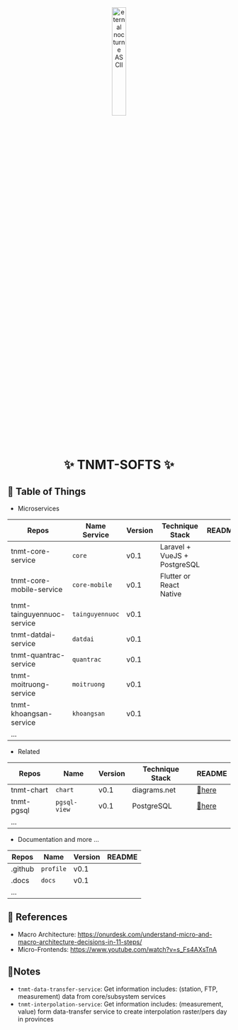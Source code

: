 <div align="center">
  <img alt="eternal nocturne ASCII" src="https://github.com/LAHUTH/.github/blob/main/logo-product-modified.png" width="25%" height="25%">
</div>

# <p align="center">✨ TNMT-SOFTS ✨</p>

## :newspaper: Table of Things

+ Microservices

Repos | Name Service | Version | Technique Stack | README
-----|-----|-----|-----|-----
tnmt-core-service | `core` | v0.1 | Laravel + VueJS + PostgreSQL | 
tnmt-core-mobile-service | `core-mobile` | v0.1 | Flutter or React Native | 
tnmt-tainguyennuoc-service | `tainguyennuoc` | v0.1 | | 
tnmt-datdai-service | `datdai` | v0.1 | | 
tnmt-quantrac-service | `quantrac` | v0.1 | | 
tnmt-moitruong-service | `moitruong` | v0.1 | | 
tnmt-khoangsan-service | `khoangsan` | v0.1 | | 
... | | | | 

+ Related

Repos | Name | Version | Technique Stack | README
-----|-----|-----|-----|-----
tnmt-chart | `chart` | v0.1 | diagrams.net | [:link:here](https://github.com/LAHUTH/tnmt-chart/blob/main/README.md)
tnmt-pgsql | `pgsql-view` | v0.1 | PostgreSQL | [:link:here](https://github.com/LAHUTH/tnmt-pgsql/blob/main/README.md)
... | | | | 

+ Documentation and more ...

Repos | Name | Version | README
-----|-----|-----|-----
.github | `profile` | v0.1 | 
.docs | `docs` | v0.1 |  
... | | | | 

## :bookmark_tabs: References
+ Macro Architecture: https://onurdesk.com/understand-micro-and-macro-architecture-decisions-in-11-steps/
+ Micro-Frontends: https://www.youtube.com/watch?v=s_Fs4AXsTnA

## :memo:Notes
+ `tnmt-data-transfer-service`: Get information includes: (station, FTP, measurement) data from core/subsystem services
+ `tnmt-interpolation-service`: Get information includes: (measurement, value) form data-transfer service to create interpolation raster/pers day in provinces

